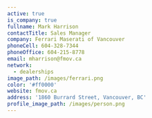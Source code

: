 ```yaml
---
active: true
is_company: true
fullname: Mark Harrison
contactTitle: Sales Manager
company: Ferrari Maserati of Vancouver
phoneCell: 604-328-7344
phoneOffice: 604-215-8778
email: mharrison@fmov.ca
network:
  - dealerships
image_path: /images/ferrari.png
color: '#ff0000'
website: fmov.ca
address: '1860 Burrard Street, Vancouver, BC'
profile_image_path: /images/person.png
---
```

